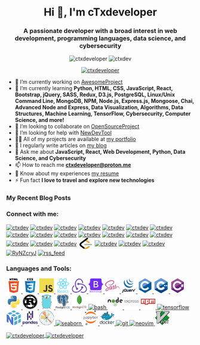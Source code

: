 <h1 align="center">Hi 👋, I'm cTxdeveloper</h1>
<h3 align="center">A passionate developer with a broad interest in web development, programming languages, data science, and cybersecurity</h3>

<p align="center">
  <img src="https://komarev.com/ghpvc/?username=ctxdeveloper&label=Profile%20views&color=0e75b6&style=flat" alt="ctxdeveloper" />
  <img src="https://img.shields.io/twitter/follow/ctxdev?logo=twitter&style=for-the-badge" alt="ctxdev" />
</p>

<p align="center">
  <a href="https://github.com/ryo-ma/github-profile-trophy"><img src="https://github-profile-trophy.vercel.app/?username=ctxdeveloper&theme=onedark" alt="ctxdeveloper" /></a>
</p>

- 🔭 I’m currently working on [AwesomeProject](https://github.com/cTxdeveloper/AwesomeProject)
- 🌱 I’m currently learning **Python, HTML, CSS, JavaScript, React, Bootstrap, jQuery, SASS, Redux, D3.js, PostgreSQL, Linux/Unix Command Line, MongoDB, NPM, Node.js, Express.js, Mongoose, Chai, Advanced Node and Express, Data Visualization, Algorithms, Data Structures, Machine Learning, TensorFlow, Cybersecurity, Computer Science, and more!**
- 👯 I’m looking to collaborate on [OpenSourceProject](https://github.com/cTxdeveloper/OpenSourceProject)
- 🤝 I’m looking for help with [NewDevTool](https://github.com/cTxdeveloper/NewDevTool)
- 👨‍💻 All of my projects are available at [my portfolio](https://ctxdeveloper.github.io/)
- 📝 I regularly write articles on [my blog](https://ctxdeveloper.medium.com/)
- 💬 Ask me about **JavaScript, React, Web Development, Python, Data Science, and Cybersecurity**
- 📫 How to reach me **ctxdeveloper@proton.me**
- 📄 Know about my experiences [my resume](https://ctxdeveloper.github.io/resume.pdf)
- ⚡ Fun fact **I love to travel and explore new technologies**

### My Recent Blog Posts
<!-- BLOG-POST-LIST:START -->
<!-- BLOG-POST-LIST:END -->

<h3 align="left">Connect with me:</h3>
<p align="left">
  <a href="https://codepen.io/ctxdev" target="_blank"><img align="center" src="https://raw.githubusercontent.com/rahuldkjain/github-profile-readme-generator/master/src/images/icons/Social/codepen.svg" alt="ctxdev" height="30" width="40" /></a>
  <a href="https://dev.to/ctxdev" target="_blank"><img align="center" src="https://raw.githubusercontent.com/rahuldkjain/github-profile-readme-generator/master/src/images/icons/Social/devto.svg" alt="ctxdev" height="30" width="40" /></a>
  <a href="https://twitter.com/ctxdev" target="_blank"><img align="center" src="https://raw.githubusercontent.com/rahuldkjain/github-profile-readme-generator/master/src/images/icons/Social/twitter.svg" alt="ctxdev" height="30" width="40" /></a>
  <a href="https://linkedin.com/in/ctxdev" target="_blank"><img align="center" src="https://raw.githubusercontent.com/rahuldkjain/github-profile-readme-generator/master/src/images/icons/Social/linked-in-alt.svg" alt="ctxdev" height="30" width="40" /></a>
  <a href="https://stackoverflow.com/users/ctxdev" target="_blank"><img align="center" src="https://raw.githubusercontent.com/rahuldkjain/github-profile-readme-generator/master/src/images/icons/Social/stack-overflow.svg" alt="ctxdev" height="30" width="40" /></a>
  <a href="https://codesandbox.com/ctxdev" target="_blank"><img align="center" src="https://raw.githubusercontent.com/rahuldkjain/github-profile-readme-generator/master/src/images/icons/Social/codesandbox.svg" alt="ctxdev" height="30" width="40" /></a>
  <a href="https://kaggle.com/ctxdev" target="_blank"><img align="center" src="https://raw.githubusercontent.com/rahuldkjain/github-profile-readme-generator/master/src/images/icons/Social/kaggle.svg" alt="ctxdev" height="30" width="40" /></a>
  <a href="https://fb.com/ctxdev" target="_blank"><img align="center" src="https://raw.githubusercontent.com/rahuldkjain/github-profile-readme-generator/master/src/images/icons/Social/facebook.svg" alt="ctxdev" height="30" width="40" /></a>
  <a href="https://instagram.com/ctxdev" target="_blank"><img align="center" src="https://raw.githubusercontent.com/rahuldkjain/github-profile-readme-generator/master/src/images/icons/Social/instagram.svg" alt="ctxdev" height="30" width="40" /></a>
  <a href="https://dribbble.com/ctxdev" target="_blank"><img align="center" src="https://raw.githubusercontent.com/rahuldkjain/github-profile-readme-generator/master/src/images/icons/Social/dribbble.svg" alt="ctxdev" height="30" width="40" /></a>
  <a href="https://www.behance.net/ctxdev" target="_blank"><img align="center" src="https://raw.githubusercontent.com/rahuldkjain/github-profile-readme-generator/master/src/images/icons/Social/behance.svg" alt="ctxdev" height="30" width="40" /></a>
  <a href="https://hashnode.com/ctxdev" target="_blank"><img align="center" src="https://raw.githubusercontent.com/rahuldkjain/github-profile-readme-generator/master/src/images/icons/Social/hashnode.svg" alt="ctxdev" height="30" width="40" /></a>
  <a href="https://medium.com/ctxdev" target="_blank"><img align="center" src="https://raw.githubusercontent.com/rahuldkjain/github-profile-readme-generator/master/src/images/icons/Social/medium.svg" alt="ctxdev" height="30" width="40" /></a>
  <a href="https://www.youtube.com/c/ctxdev" target="_blank"><img align="center" src="https://raw.githubusercontent.com/rahuldkjain/github-profile-readme-generator/master/src/images/icons/Social/youtube.svg" alt="ctxdev" height="30" width="40" /></a>
  <a href="https://www.codechef.com/users/ctxdev" target="_blank"><img align="center" src="https://cdn.jsdelivr.net/npm/simple-icons@3.1.0/icons/codechef.svg" alt="ctxdev" height="30" width="40" /></a>
  <a href="https://www.hackerrank.com/ctxdev" target="_blank"><img align="center" src="https://raw.githubusercontent.com/rahuldkjain/github-profile-readme-generator/master/src/images/icons/Social/hackerrank.svg" alt="ctxdev" height="30" width="40" /></a>
  <a href="https://codeforces.com/profile/ctxdev" target="_blank"><img align="center" src="https://raw.githubusercontent.com/devicons/devicon/master/icons/codeforces/codeforces-original.svg" alt="ctxdev" height="30" width="40" /></a>
  <a href="https://www.leetcode.com/ctxdev" target="_blank"><img align="center" src="https://raw.githubusercontent.com/devicons/devicon/master/icons/leetcode/leetcode-original.svg" alt="ctxdev" height="30" width="40" /></a>
  <a href="https://www.hackerearth.com/ctxdev" target="_blank"><img align="center" src="https://raw.githubusercontent.com/rahuldkjain/github-profile-readme-generator/master/src/images/icons/Social/hackerearth.svg" alt="ctxdev" height="30" width="40" /></a>
  <a href="https://auth.geeksforgeeks.org/user/ctxdev" target="_blank"><img align="center" src="https://raw.githubusercontent.com/rahuldkjain/github-profile-readme-generator/master/src/images/icons/Social/geeks-for-geeks.svg" alt="ctxdev" height="30" width="40" /></a>
  <a href="https://www.topcoder.com/members/ctxdev" target="_blank"><img align="center" src="https://raw.githubusercontent.com/rahuldkjain/github-profile-readme-generator/master/src/images/icons/Social/topcoder.svg" alt="ctxdev" height="30" width="40" /></a>
  <a href="https://discord.gg/RyNZcryJ" target="_blank"><img align="center" src="https://raw.githubusercontent.com/rahuldkjain/github-profile-readme-generator/master/src/images/icons/Social/discord.svg" alt="RyNZcryJ" height="30" width="40" /></a>
  <a href="rss_feed_link" target="_blank"><img align="center" src="https://raw.githubusercontent.com/rahuldkjain/github-profile-readme-generator/master/src/images/icons/Social/rss.svg" alt="rss_feed" height="30" width="40" /></a>
</p>

<h3 align="left">Languages and Tools:</h3>
<p align="left">
  <a href="https://www.w3.org/html/" target="_blank" rel="noreferrer">
    <img src="https://raw.githubusercontent.com/devicons/devicon/master/icons/html5/html5-original-wordmark.svg" alt="html5" width="40" height="40"/>
  </a>
  <a href="https://www.w3schools.com/css/" target="_blank" rel="noreferrer">
    <img src="https://raw.githubusercontent.com/devicons/devicon/master/icons/css3/css3-original-wordmark.svg" alt="css3" width="40" height="40"/>
  </a>
  <a href="https://developer.mozilla.org/en-US/docs/Web/JavaScript" target="_blank" rel="noreferrer">
    <img src="https://raw.githubusercontent.com/devicons/devicon/master/icons/javascript/javascript-original.svg" alt="javascript" width="40" height="40"/>
  </a>
  <a href="https://reactjs.org/" target="_blank" rel="noreferrer">
    <img src="https://raw.githubusercontent.com/devicons/devicon/master/icons/react/react-original-wordmark.svg" alt="react" width="40" height="40"/>
  </a>
  <a href="https://redux.js.org" target="_blank" rel="noreferrer">
    <img src="https://raw.githubusercontent.com/devicons/devicon/master/icons/redux/redux-original.svg" alt="redux" width="40" height="40"/>
  </a>
  <a href="https://getbootstrap.com" target="_blank" rel="noreferrer">
    <img src="https://raw.githubusercontent.com/devicons/devicon/master/icons/bootstrap/bootstrap-plain-wordmark.svg" alt="bootstrap" width="40" height="40"/>
  </a>
  <a href="https://sass-lang.com" target="_blank" rel="noreferrer">
    <img src="https://raw.githubusercontent.com/devicons/devicon/master/icons/sass/sass-original.svg" alt="sass" width="40" height="40"/>
  </a>
  <a href="https://jquery.com" target="_blank" rel="noreferrer">
    <img src="https://raw.githubusercontent.com/devicons/devicon/master/icons/jquery/jquery-original-wordmark.svg" alt="jquery" width="40" height="40"/>
  </a>
  <a href="https://www.cprogramming.com/" target="_blank" rel="noreferrer">
    <img src="https://raw.githubusercontent.com/devicons/devicon/master/icons/c/c-original.svg" alt="c" width="40" height="40"/>
  </a>
  <a href="https://www.w3schools.com/cpp/" target="_blank" rel="noreferrer">
    <img src="https://raw.githubusercontent.com/devicons/devicon/master/icons/cplusplus/cplusplus-original.svg" alt="cplusplus" width="40" height="40"/>
  </a>
  <a href="https://www.w3schools.com/cs/" target="_blank" rel="noreferrer">
    <img src="https://raw.githubusercontent.com/devicons/devicon/master/icons/csharp/csharp-original.svg" alt="csharp" width="40" height="40"/>
  </a>
  <a href="https://www.python.org" target="_blank" rel="noreferrer">
    <img src="https://raw.githubusercontent.com/devicons/devicon/master/icons/python/python-original.svg" alt="python" width="40" height="40"/>
  </a>
  <a href="https://www.rust-lang.org" target="_blank" rel="noreferrer">
    <img src="https://raw.githubusercontent.com/devicons/devicon/master/icons/rust/rust-plain.svg" alt="rust" width="40" height="40"/>
  </a>
  <a href="https://golang.org" target="_blank" rel="noreferrer">
    <img src="https://raw.githubusercontent.com/devicons/devicon/master/icons/go/go-original.svg" alt="go" width="40" height="40"/>
  </a>
  <a href="https://www.postgresql.org" target="_blank" rel="noreferrer">
    <img src="https://raw.githubusercontent.com/devicons/devicon/master/icons/postgresql/postgresql-original-wordmark.svg" alt="postgresql" width="40" height="40"/>
  </a>
  <a href="https://www.mongodb.com/" target="_blank" rel="noreferrer">
    <img src="https://raw.githubusercontent.com/devicons/devicon/master/icons/mongodb/mongodb-original-wordmark.svg" alt="mongodb" width="40" height="40"/>
  </a>
  <a href="https://www.gnu.org/software/bash/" target="_blank" rel="noreferrer">
    <img src="https://www.vectorlogo.zone/logos/gnu_bash/gnu_bash-icon.svg" alt="bash" width="40" height="40"/>
  </a>
  <a href="https://nodejs.org" target="_blank" rel="noreferrer">
    <img src="https://raw.githubusercontent.com/devicons/devicon/master/icons/nodejs/nodejs-original-wordmark.svg" alt="nodejs" width="40" height="40"/>
  </a>
  <a href="https://expressjs.com" target="_blank" rel="noreferrer">
    <img src="https://raw.githubusercontent.com/devicons/devicon/master/icons/express/express-original-wordmark.svg" alt="express" width="40" height="40"/>
  </a>
  <a href="https://www.npmjs.com/" target="_blank" rel="noreferrer">
    <img src="https://raw.githubusercontent.com/devicons/devicon/master/icons/npm/npm-original-wordmark.svg" alt="npm" width="40" height="40"/>
  </a>
  <a href="https://www.tensorflow.org" target="_blank" rel="noreferrer">
    <img src="https://www.vectorlogo.zone/logos/tensorflow/tensorflow-icon.svg" alt="tensorflow" width="40" height="40"/>
  </a>
  <a href="https://numpy.org" target="_blank" rel="noreferrer">
    <img src="https://raw.githubusercontent.com/devicons/devicon/master/icons/numpy/numpy-original.svg" alt="numpy" width="40" height="40"/>
  </a>
  <a href="https://pandas.pydata.org" target="_blank" rel="noreferrer">
    <img src="https://raw.githubusercontent.com/devicons/devicon/master/icons/pandas/pandas-original-wordmark.svg" alt="pandas" width="40" height="40"/>
  </a>
  <a href="https://matplotlib.org" target="_blank" rel="noreferrer">
    <img src="https://raw.githubusercontent.com/devicons/devicon/master/icons/matplotlib/matplotlib-original.svg" alt="matplotlib" width="40" height="40"/>
  </a>
  <a href="https://seaborn.pydata.org" target="_blank" rel="noreferrer">
    <img src="https://seaborn.pydata.org/_static/logo-wide-lightbg.svg" alt="seaborn" width="40" height="40"/>
  </a>
  <a href="https://jupyter.org" target="_blank" rel="noreferrer">
    <img src="https://raw.githubusercontent.com/devicons/devicon/master/icons/jupyter/jupyter-original-wordmark.svg" alt="jupyter" width="40" height="40"/>
  </a>
  <a href="https://www.docker.com/" target="_blank" rel="noreferrer">
    <img src="https://raw.githubusercontent.com/devicons/devicon/master/icons/docker/docker-original-wordmark.svg" alt="docker" width="40" height="40"/>
  </a>
  <a href="https://git-scm.com/" target="_blank" rel="noreferrer">
    <img src="https://www.vectorlogo.zone/logos/git-scm/git-scm-icon.svg" alt="git" width="40" height="40"/>
  </a>
  <a href="https://neovim.io" target="_blank" rel="noreferrer">
    <img src="https://neovim.io/logos/neovim-mark-flat.png" alt="neovim" width="40" height="40"/>
  </a>
  <a href="https://www.vim.org" target="_blank" rel="noreferrer">
    <img src="https://raw.githubusercontent.com/devicons/devicon/master/icons/vim/vim-original.svg" alt="vim" width="40" height="40"/>
  </a>
</p>

<p align="left">
  <a href="https://github.com/ctxdeveloper">
    <img align="center" src="https://github-readme-stats.vercel.app/api?username=ctxdeveloper&show_icons=true&theme=onedark" alt="ctxdeveloper" />
  </a>
  <a href="https://github.com/ctxdeveloper">
    <img align="center" src="https://github-readme-stats.vercel.app/api/top-langs/?username=ctxdeveloper&layout=compact&theme=onedark" alt="ctxdeveloper" />
  </a>
</p>

